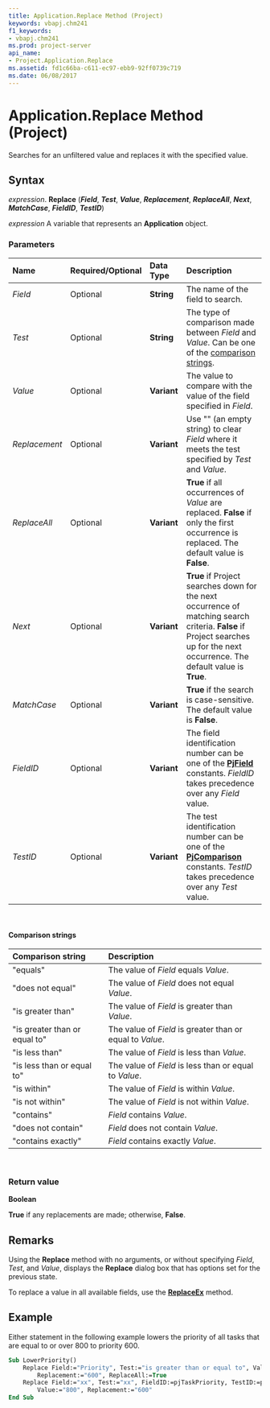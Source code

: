 ```yaml
---
title: Application.Replace Method (Project)
keywords: vbapj.chm241
f1_keywords:
- vbapj.chm241
ms.prod: project-server
api_name:
- Project.Application.Replace
ms.assetid: fd1c66ba-c611-ec97-ebb9-92ff0739c719
ms.date: 06/08/2017
---
```



# Application.Replace Method (Project)

Searches for an unfiltered value and replaces it with the specified value.


## Syntax

_expression_. **Replace** (**_Field_**, **_Test_**, **_Value_**, **_Replacement_**, **_ReplaceAll_**, **_Next_**, **_MatchCase_**, **_FieldID_**, **_TestID_**)

_expression_ A variable that represents an **Application** object.


### Parameters

|**Name**|**Required/Optional**|**Data Type**|**Description**|
|:-----|:-----|:-----|:-----|
| _Field_|Optional|**String**|The name of the field to search.|
| _Test_|Optional|**String**|The type of comparison made between _Field_ and _Value_. Can be one of the [comparison strings](#comparison-strings).|
| _Value_|Optional|**Variant**|The value to compare with the value of the field specified in _Field_.|
| _Replacement_|Optional|**Variant**|Use "" (an empty string) to clear _Field_ where it meets the test specified by _Test_ and _Value_.|
| _ReplaceAll_|Optional|**Variant**|**True** if all occurrences of _Value_ are replaced. **False** if only the first occurrence is replaced. The default value is **False**.|
| _Next_|Optional|**Variant**|**True** if Project searches down for the next occurrence of matching search criteria. **False** if Project searches up for the next occurrence. The default value is **True**.|
| _MatchCase_|Optional|**Variant**|**True** if the search is case-sensitive. The default value is **False**.|
| _FieldID_|Optional|**Variant**|The field identification number can be one of the **[PjField](Project.PjField.md)** constants. _FieldID_ takes precedence over any _Field_ value.|
| _TestID_|Optional|**Variant**|The test identification number can be one of the **[PjComparison](Project.PjComparison.md)** constants. _TestID_ takes precedence over any _Test_ value.|

<br/>

#### Comparison strings

|**Comparison string**|**Description**|
|:-----|:-----|
|"equals"|The value of _Field_ equals _Value_.|
|"does not equal"|The value of _Field_ does not equal _Value_.|
|"is greater than"|The value of _Field_ is greater than _Value_.|
|"is greater than or equal to"|The value of _Field_ is greater than or equal to _Value_.|
|"is less than"|The value of _Field_ is less than _Value_.|
|"is less than or equal to"|The value of _Field_ is less than or equal to _Value_.|
|"is within"|The value of _Field_ is within _Value_.|
|"is not within"|The value of _Field_ is not within _Value_.|
|"contains"|_Field_ contains _Value_.|
|"does not contain"|_Field_ does not contain _Value_.|
|"contains exactly"|_Field_ contains exactly _Value_.|

<br/>

### Return value

 **Boolean**

 **True** if any replacements are made; otherwise, **False**.


## Remarks

Using the **Replace** method with no arguments, or without specifying _Field_, _Test_, and _Value_, displays the **Replace** dialog box that has options set for the previous state.

To replace a value in all available fields, use the **[ReplaceEx](Project.Application.ReplaceEx.md)** method.


## Example

Either statement in the following example lowers the priority of all tasks that are equal to or over 800 to priority 600.

```vb
Sub LowerPriority() 
    Replace Field:="Priority", Test:="is greater than or equal to", Value:="800", _ 
        Replacement:="600", ReplaceAll:=True 
    Replace Field:="xx", Test:="xx", FieldID:=pjTaskPriority, TestID:=pjCompareGreaterThanOrEqual, _ 
        Value:="800", Replacement:="600" 
End Sub
```
